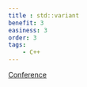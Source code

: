 ```yaml
---
title : std::variant
benefit: 3
easiness: 3
order: 3
tags:
    - C++
---
```


[Conference](https://www.youtube.com/watch?v=ojZbFIQSdl8)
